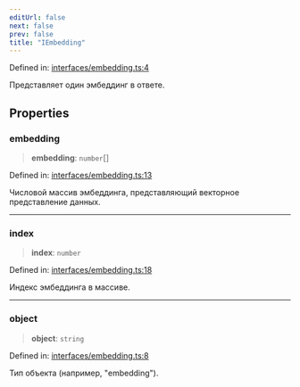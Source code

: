 ```yaml
---
editUrl: false
next: false
prev: false
title: "IEmbedding"
---
```


Defined in: [interfaces/embedding.ts:4](https://github.com/zloishavrin/gigachat-node/blob/f25a86f1770423d71faa95c74f454becf19f6c6c/src/interfaces/embedding.ts#L4)

Представляет один эмбеддинг в ответе.

## Properties

### embedding

> **embedding**: `number`[]

Defined in: [interfaces/embedding.ts:13](https://github.com/zloishavrin/gigachat-node/blob/f25a86f1770423d71faa95c74f454becf19f6c6c/src/interfaces/embedding.ts#L13)

Числовой массив эмбеддинга, представляющий векторное представление данных.

***

### index

> **index**: `number`

Defined in: [interfaces/embedding.ts:18](https://github.com/zloishavrin/gigachat-node/blob/f25a86f1770423d71faa95c74f454becf19f6c6c/src/interfaces/embedding.ts#L18)

Индекс эмбеддинга в массиве.

***

### object

> **object**: `string`

Defined in: [interfaces/embedding.ts:8](https://github.com/zloishavrin/gigachat-node/blob/f25a86f1770423d71faa95c74f454becf19f6c6c/src/interfaces/embedding.ts#L8)

Тип объекта (например, "embedding").
